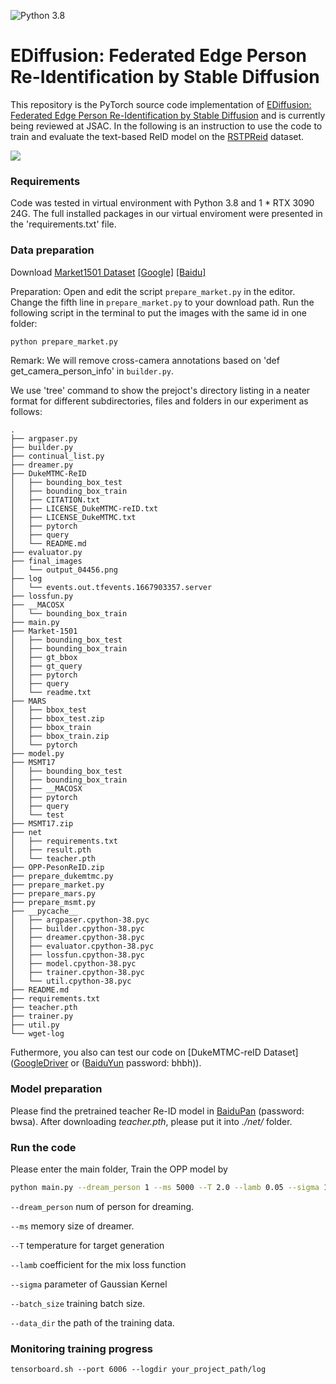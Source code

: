 ![Python 3.8](https://img.shields.io/badge/python-3.8-green.svg)
# EDiffusion: Federated Edge Person Re-Identification by Stable Diffusion
This repository is the PyTorch source code implementation of 
[EDiffusion: Federated Edge Person Re-Identification by Stable Diffusion]() and is currently being reviewed at JSAC. In the following is an instruction to use the code
to train and evaluate the text-based ReID model on the [RSTPReid](
https://zheng-lab.cecs.anu.edu.au/Project/project_reid.html) dataset.

<img src="https://github.com/honestws/TextEdgeReID/blob/master/illustrate.svg"/><br/>  

### Requirements

Code was tested in virtual environment with Python 3.8 and 1 * RTX 3090 24G. 
The full installed packages in our virtual enviroment  were presented in the 'requirements.txt' file. 

### Data preparation
Download [Market1501 Dataset](https://zheng-lab.cecs.anu.edu.au/Project/project_reid.html) [[Google]](https://drive.google.com/file/d/0B8-rUzbwVRk0c054eEozWG9COHM/view) [[Baidu]](https://pan.baidu.com/s/1ntIi2Op)

Preparation: Open and edit the script `prepare_market.py` in the editor. Change the fifth line in `prepare_market.py` to your download path. Run the following script in the terminal to put the images with the same id in one folder:
```bash
python prepare_market.py
```

Remark: We will remove cross-camera annotations based on 'def get_camera_person_info' in `builder.py`.

We use 'tree' command to show the prejoct's directory listing
in a neater format for different subdirectories, files and folders in our experiment as follows:
```
.
├── argpaser.py
├── builder.py
├── continual_list.py
├── dreamer.py
├── DukeMTMC-ReID
│   ├── bounding_box_test
│   ├── bounding_box_train
│   ├── CITATION.txt
│   ├── LICENSE_DukeMTMC-reID.txt
│   ├── LICENSE_DukeMTMC.txt
│   ├── pytorch
│   ├── query
│   └── README.md
├── evaluator.py
├── final_images
│   └── output_04456.png
├── log
│   └── events.out.tfevents.1667903357.server
├── lossfun.py
├── __MACOSX
│   └── bounding_box_train
├── main.py
├── Market-1501
│   ├── bounding_box_test
│   ├── bounding_box_train
│   ├── gt_bbox
│   ├── gt_query
│   ├── pytorch
│   ├── query
│   └── readme.txt
├── MARS
│   ├── bbox_test
│   ├── bbox_test.zip
│   ├── bbox_train
│   ├── bbox_train.zip
│   └── pytorch
├── model.py
├── MSMT17
│   ├── bounding_box_test
│   ├── bounding_box_train
│   ├── __MACOSX
│   ├── pytorch
│   ├── query
│   └── test
├── MSMT17.zip
├── net
│   ├── requirements.txt
│   ├── result.pth
│   └── teacher.pth
├── OPP-PesonReID.zip
├── prepare_dukemtmc.py
├── prepare_market.py
├── prepare_mars.py
├── prepare_msmt.py
├── __pycache__
│   ├── argpaser.cpython-38.pyc
│   ├── builder.cpython-38.pyc
│   ├── dreamer.cpython-38.pyc
│   ├── evaluator.cpython-38.pyc
│   ├── lossfun.cpython-38.pyc
│   ├── model.cpython-38.pyc
│   ├── trainer.cpython-38.pyc
│   └── util.cpython-38.pyc
├── README.md
├── requirements.txt
├── teacher.pth
├── trainer.py
├── util.py
└── wget-log
```
Futhermore, you also can test our code on [DukeMTMC-reID Dataset]([GoogleDriver](https://drive.google.com/open?id=1jjE85dRCMOgRtvJ5RQV9-Afs-2_5dY3O) or ([BaiduYun](https://pan.baidu.com/s/1jS0XM7Var5nQGcbf9xUztw) password: bhbh)).
### Model preparation
Please find the pretrained teacher Re-ID model in
[BaiduPan](https://pan.baidu.com/s/15h4UAkAMghtVCZUcz24OFw) (password: bwsa).
After downloading *teacher.pth*, please put it into *./net/* folder.


### Run the code

Please enter the main folder, Train the OPP model by
```bash
python main.py --dream_person 1 --ms 5000 --T 2.0 --lamb 0.05 --sigma 1.0 --batch_size 32  --data_dir your_project_path/OPP-PersonReID/Market-1501/pytorch/
```
`--dream_person` num of person for dreaming.

`--ms` memory size of dreamer.

`--T` temperature for target generation

`--lamb` coefficient for the mix loss function

`--sigma` parameter of Gaussian Kernel

`--batch_size` training batch size.

`--data_dir` the path of the training data.

### Monitoring training progress
```
tensorboard.sh --port 6006 --logdir your_project_path/log
```


